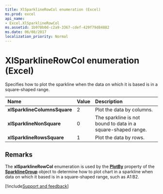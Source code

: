 ```yaml
---
title: XlSparklineRowCol enumeration (Excel)
ms.prod: excel
api_name:
- Excel.XlSparklineRowCol
ms.assetid: 1b978b0d-c2a9-3367-cdef-429f79d84882
ms.date: 06/08/2017
localization_priority: Normal
---
```



# XlSparklineRowCol enumeration (Excel)

Specifies how to plot the sparkline when the data on which it is based is in a square-shaped range.



|Name|Value|Description|
|:-----|:-----|:-----|
| **xlSparklineColumnsSquare**|2|Plot the data by columns.|
| **xlSparklineNonSquare**|0|The sparkline is not bound to data in a square-shaped range.|
| **xlSparklineRowsSquare**|1|Plot the data by rows.|

## Remarks

The  **xlSparklineRowCol** enumeration is used by the **[PlotBy](Excel.sparklinegroup.plotby.md)** property of the **[SparklineGroup](Excel.SparklineGroup.md)** object to determine how to plot chart in a sparkline when data on which it based is in a square-shaped range, such as A1:B2.

[!include[Support and feedback](~/includes/feedback-boilerplate.md)]